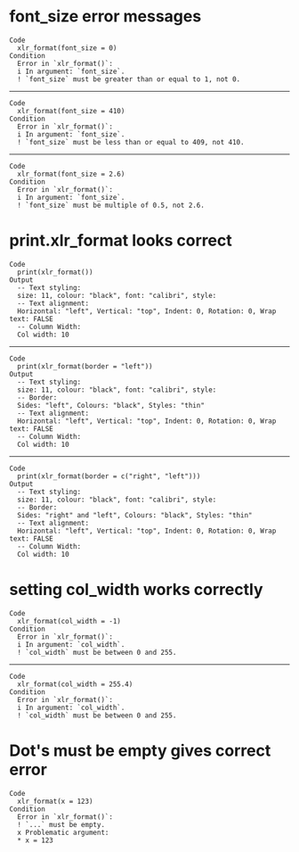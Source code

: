 # font_size error messages

    Code
      xlr_format(font_size = 0)
    Condition
      Error in `xlr_format()`:
      i In argument: `font_size`.
      ! `font_size` must be greater than or equal to 1, not 0.

---

    Code
      xlr_format(font_size = 410)
    Condition
      Error in `xlr_format()`:
      i In argument: `font_size`.
      ! `font_size` must be less than or equal to 409, not 410.

---

    Code
      xlr_format(font_size = 2.6)
    Condition
      Error in `xlr_format()`:
      i In argument: `font_size`.
      ! `font_size` must be multiple of 0.5, not 2.6.

# print.xlr_format looks correct

    Code
      print(xlr_format())
    Output
      -- Text styling:
      size: 11, colour: "black", font: "calibri", style:
      -- Text alignment:
      Horizontal: "left", Vertical: "top", Indent: 0, Rotation: 0, Wrap text: FALSE
      -- Column Width:
      Col width: 10

---

    Code
      print(xlr_format(border = "left"))
    Output
      -- Text styling:
      size: 11, colour: "black", font: "calibri", style:
      -- Border:
      Sides: "left", Colours: "black", Styles: "thin"
      -- Text alignment:
      Horizontal: "left", Vertical: "top", Indent: 0, Rotation: 0, Wrap text: FALSE
      -- Column Width:
      Col width: 10

---

    Code
      print(xlr_format(border = c("right", "left")))
    Output
      -- Text styling:
      size: 11, colour: "black", font: "calibri", style:
      -- Border:
      Sides: "right" and "left", Colours: "black", Styles: "thin"
      -- Text alignment:
      Horizontal: "left", Vertical: "top", Indent: 0, Rotation: 0, Wrap text: FALSE
      -- Column Width:
      Col width: 10

# setting col_width works correctly

    Code
      xlr_format(col_width = -1)
    Condition
      Error in `xlr_format()`:
      i In argument: `col_width`.
      ! `col_width` must be between 0 and 255.

---

    Code
      xlr_format(col_width = 255.4)
    Condition
      Error in `xlr_format()`:
      i In argument: `col_width`.
      ! `col_width` must be between 0 and 255.

# Dot's must be empty gives correct error

    Code
      xlr_format(x = 123)
    Condition
      Error in `xlr_format()`:
      ! `...` must be empty.
      x Problematic argument:
      * x = 123

